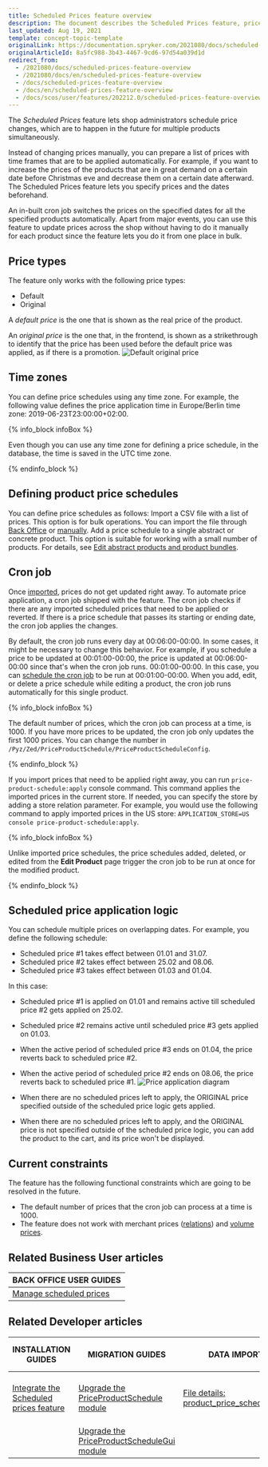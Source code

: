 ```yaml
---
title: Scheduled Prices feature overview
description: The document describes the Scheduled Prices feature, price types, time zones, and the way scheduled prices can be created.
last_updated: Aug 19, 2021
template: concept-topic-template
originalLink: https://documentation.spryker.com/2021080/docs/scheduled-prices-feature-overview
originalArticleId: 8a5fc988-3b43-4467-9cd6-97d54a039d1d
redirect_from:
  - /2021080/docs/scheduled-prices-feature-overview
  - /2021080/docs/en/scheduled-prices-feature-overview
  - /docs/scheduled-prices-feature-overview
  - /docs/en/scheduled-prices-feature-overview
  - /docs/scos/user/features/202212.0/scheduled-prices-feature-overview.html
---
```


The _Scheduled Prices_ feature lets shop administrators schedule price changes, which are to happen in the future for multiple products simultaneously.

Instead of changing prices manually, you can prepare a list of prices with time frames that are to be applied automatically. For example, if you want to increase the prices of the products that are in great demand on a certain date before Christmas eve and decrease them on a certain date afterward. The Scheduled Prices feature lets you specify prices and the dates beforehand.

An in-built cron job switches the prices on the specified dates for all the specified products automatically. Apart from major events, you can use this feature to update prices across the shop without having to do it manually for each product since the feature lets you do it from one place in bulk.

## Price types

The feature only works with the following price types:
* Default
* Original

A *default price* is the one that is shown as the real price of the product.

An *original price* is the one that, in the frontend, is shown as a strikethrough to identify that the price has been used before the default price was applied, as if there is a promotion.
![Default original price](https://spryker.s3.eu-central-1.amazonaws.com/docs/Features/Price/Scheduled+Prices/Scheduled+Prices+Feature+Overview/default-original-price.png)

## Time zones

You can define price schedules using any time zone. For example, the following value defines the price application time in Europe/Berlin time zone: 2019-06-23T23:00:00+02:00.

{% info_block infoBox %}

Even though you can use any time zone for defining a price schedule, in the database, the time is saved in the UTC time zone.

{% endinfo_block %}

## Defining product price schedules

You can define price schedules as follows:
Import a CSV file with a list of prices. This option is for bulk operations. You can import the file through [Back Office](/docs/pbc/all/price-management/{{site.version}}/manage-in-the-back-office/create-scheduled-prices.html) or [manually](/docs/pbc/all/price-management/{{site.version}}/import-and-export-data/file-details-product-price-schedule.csv.html).
Add a price schedule to a single abstract or concrete product. This option is suitable for working with a small number of products. For details, see [Edit abstract products and product bundles](/docs/scos/user/back-office-user-guides/{{site.version}}/catalog/products/manage-abstract-products-and-product-bundles/edit-abstract-products-and-product-bundles.html).

## Cron job

Once [imported](/docs/pbc/all/price-management/{{site.version}}/manage-in-the-back-office/create-scheduled-prices.html), prices do not get updated right away. To automate price application, a cron job shipped with the feature. The cron job checks if there are any imported scheduled prices that need to be applied or reverted. If there is a price schedule that passes its starting or ending date, the cron job applies the changes.

By default, the cron job runs every day at 00:06:00-00:00. In some cases, it might be necessary to change this behavior. For example, if you schedule a price to be updated at 00:01:00-00:00, the price is updated at 00:06:00-00:00 since that's when the cron job runs. 00:01:00-00:00. In this case, you can [schedule the cron job](/docs/pbc/all/price-management/{{site.version}}/tutorials-and-howtos/howto-schedule-cron-job-for-scheduled-prices.html) to be run at 00:01:00-00:00. When you add, edit, or delete a price schedule while editing a product, the cron job runs automatically for this single product.

{% info_block infoBox %}

The default number of prices, which the cron job can process at a time, is 1000. If you have more prices to be updated, the cron job only updates the first 1000 prices. You can change the number in `/Pyz/Zed/PriceProductSchedule/PriceProductScheduleConfig`.

{% endinfo_block %}

If you import prices that need to be applied right away, you can run `price-product-schedule:apply` console command. This command applies the imported prices in the current store. If needed, you can specify the store by adding a store relation parameter. For example, you would use the following command to apply imported prices in the US store: `APPLICATION_STORE=US console price-product-schedule:apply`.

{% info_block infoBox %}

Unlike imported price schedules, the price schedules added, deleted, or edited from the **Edit Product** page trigger the cron job to be run at once for the modified product.

{% endinfo_block %}

## Scheduled price application logic

You can schedule multiple prices on overlapping dates. For example, you define the following schedule:
* Scheduled price #1 takes effect between 01.01 and 31.07.
* Scheduled price #2 takes effect between 25.02 and 08.06.
* Scheduled price #3 takes effect between 01.03 and 01.04.

In this case:
* Scheduled price #1 is applied on 01.01 and remains active till scheduled price #2 gets applied on 25.02.
* Scheduled price #2 remains active until scheduled price #3 gets applied on 01.03.
* When the active period of scheduled price #3 ends on 01.04, the price reverts back to scheduled price #2.
* When the active period of scheduled price #2 ends on 08.06, the price reverts back to scheduled price #1.
![Price application diagram](https://spryker.s3.eu-central-1.amazonaws.com/docs/Features/Price/Scheduled+Prices/Scheduled+Prices+Feature+Overview/price-application-diagram.png)

* When there are no scheduled prices left to apply, the ORIGINAL price specified outside of the scheduled price logic gets applied.
* When there are no scheduled prices left to apply, and the ORIGINAL price is not specified outside of the scheduled price logic, you can add the product to the cart, and its price won't be displayed.

## Current constraints

The feature has the following functional constraints which are going to be resolved in the future.

* The default number of prices that the cron job can process at a time is 1000.
* The feature does not work with merchant prices ([relations](/docs/scos/user/features/{{site.version}}/merchant-b2b-contracts-feature-overview.html)) and [volume prices](/docs/pbc/all/price-management/{{site.version}}/prices-feature-overview/volume-prices-overview.html).

## Related Business User articles

|BACK OFFICE USER GUIDES|
|---|
| [Manage scheduled prices](/docs/pbc/all/price-management/{{site.version}}/manage-in-the-back-office/create-scheduled-prices.html)  |

## Related Developer articles

|INSTALLATION GUIDES  | MIGRATION GUIDES | DATA IMPORT | TUTORIALS AND HOWTOS |
|---------|---------|---------|---------|
| [Integrate the Scheduled prices feature](/docs/pbc/all/price-management/{{site.version}}/install-and-upgrade/install-features/install-the-scheduled-prices-feature.html) | [Upgrade the PriceProductSchedule module](/docs/pbc/all/price-management/{{site.version}}/install-and-upgrade/upgrade-modules/upgrade-the-priceproductschedule-module.html)  | [File details: product_price_schedule.csv](/docs/pbc/all/price-management/{{site.version}}/import-and-export-data/file-details-product-price-schedule.csv.html) | [HowTo: Schedule cron job for Scheduled Prices](/docs/pbc/all/price-management/{{site.version}}/tutorials-and-howtos/howto-schedule-cron-job-for-scheduled-prices.html)  |
|   | [Upgrade the PriceProductScheduleGui module](/docs/pbc/all/price-management/{{site.version}}/install-and-upgrade/upgrade-modules/upgrade-the-priceproductschedulegui-module.html)  |   |   |
